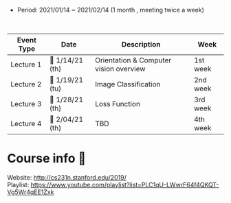 
* Period: 2021/01/14 ~ 2021/02/14 (1 month , meeting twice a week)
<br>

Event Type | Date | Description | Week
---- | ---- | ---- | ----
Lecture 1 | :date: 1/14/21 (th)| Orientation & Computer vision overview  | 1st week
Lecture 2 | :date: 1/19/21 (tu)| Image Classification | 2nd week
Lecture 3 | :date: 1/28/21 (th) | Loss Function | 3rd week
Lecture 4 | :date: 2/04/21 (th) | TBD | 4th week

# Course info :memo:
Website: http://cs231n.stanford.edu/2019/<br>
Playlist: https://www.youtube.com/playlist?list=PLC1qU-LWwrF64f4QKQT-Vg5Wr4qEE1Zxk
